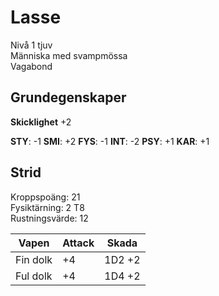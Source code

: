 # Lasse
Nivå 1 tjuv  
Människa med svampmössa  
Vagabond  

## Grundegenskaper
**Skicklighet** +2

**STY**: -1 
**SMI**: +2
**FYS**: -1
**INT**: -2
**PSY**: +1
**KAR**: +1

## Strid
Kroppspoäng: 21  
Fysiktärning: 2 T8  
Rustningsvärde: 12  

| Vapen | Attack | Skada  |
| --- | ---  | --- |
| Fin dolk | +4 | 1D2 +2 |
| Ful dolk | +4 | 1D4 +2 |